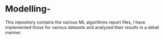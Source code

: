 # Modelling-
This repository contains the various ML algorithms report files, I have implemented those for various datasets and analyzed their results in a detail manner. 

